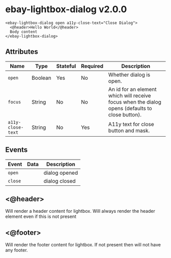 # ebay-lightbox-dialog v2.0.0

```marko
<ebay-lightbox-dialog open a11y-close-text="Close Dialog">
  <@header>Hello World</@header>
  Body content
</ebay-lightbox-dialog>
```

## Attributes

Name | Type | Stateful | Required | Description
--- | --- | --- | --- | ---
`open` | Boolean | Yes | No | Whether dialog is open.
`focus` | String | No | No | An id for an element which will receive focus when the dialog opens (defaults to close button).
`a11y-close-text` | String | No | Yes | A11y text for close button and mask.

## Events

Event | Data | Description
--- | --- | ---
`open` |  | dialog opened
`close` |  | dialog closed

## <@header>

Will render a header content for lightbox. Will always render the header element even if this is not present

## <@footer>

Will render the footer content for lightbox. If not present then will not have any footer.
